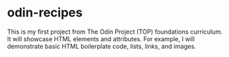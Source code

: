 # odin-recipes
This is my first project from The Odin Project (TOP) foundations curriculum. It will showcase HTML elements and attributes. For example, I will demonstrate basic HTML boilerplate code, lists, links, and images.